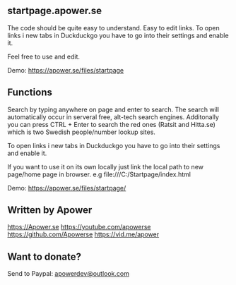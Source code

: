 ## startpage.apower.se

 The code should be quite easy to understand. Easy to edit links.
 To open links i new tabs in Duckduckgo you have to go into their settings and enable it.

  Feel free to use and edit.

 Demo: https://apower.se/files/startpage


 ## Functions

 Search by typing anywhere on page and enter to search. The search will automatically occur in serveral free, alt-tech search engines. Additonally you can press CTRL + Enter to search the red ones (Ratsit and Hitta.se) which is two Swedish people/number lookup sites.

 To open links i new tabs in Duckduckgo you have to go into their settings and enable it.

 If you want to use it on its own locally just link the local path to new page/home page in browser.
 e.g file:///C:/Startpage/index.html

 Demo: https://apower.se/files/startpage/


 ## Written by Apower

  https://Apower.se
  https://youtube.com/apowerse
  https://github.com/Apowerse
  https://vid.me/apower



 ## Want to donate?

 Send to Paypal: apowerdev@outlook.com

